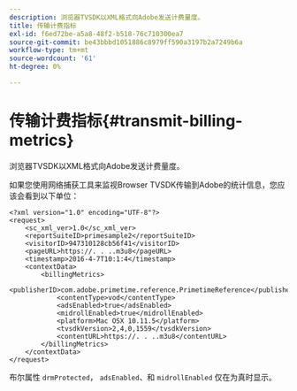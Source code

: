```yaml
---
description: 浏览器TVSDK以XML格式向Adobe发送计费量度。
title: 传输计费指标
exl-id: f6ed72be-a5a8-48f2-b518-76c710300ea7
source-git-commit: be43bbbd1051886c8979ff590a3197b2a7249b6a
workflow-type: tm+mt
source-wordcount: '61'
ht-degree: 0%

---
```


# 传输计费指标{#transmit-billing-metrics}

浏览器TVSDK以XML格式向Adobe发送计费量度。

<!--<a id="example_13ABDB1CC0B549968A534765378DA3A0"></a>-->

如果您使用网络捕获工具来监视Browser TVSDK传输到Adobe的统计信息，您应该会看到以下单位：

```
<?xml version="1.0" encoding="UTF-8"?>
<request>
    <sc_xml_ver>1.0</sc_xml_ver>
    <reportSuiteID>primesample2</reportSuiteID>
    <visitorID>947310128cb56f41</visitorID>
    <pageURL>https://. . ..m3u8</pageURL>
    <timestamp>2016-4-7T10:1:4</timestamp>
    <contextData>
        <billingMetrics>
            <publisherID>com.adobe.primetime.reference.PrimetimeReference</publisherID>
            <contentType>vod</contentType>
            <adsEnabled>true</adsEnabled>
            <midrollEnabled>true</midrollEnabled>
            <platform>Mac OSX 10.11.5</platform>
            <tvsdkVersion>2,4,0,1559</tvsdkVersion>
            <contentURL>https://. . ..m3u8</contentURL>
        </billingMetrics>
    </contextData>
</request>
```

布尔属性 `drmProtected`， `adsEnabled`、和 `midrollEnabled` 仅在为真时显示。
